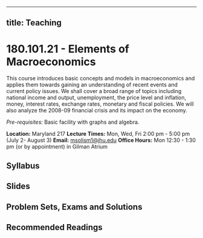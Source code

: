 
---
title: Teaching
---

# 180.101.21 - Elements of Macroeconomics

This course introduces basic concepts and models in macroeconomics and applies them towards gaining an understanding of 
recent events and current policy issues. We shall cover a broad range of topics including national income and output, 
unemployment, the price level and inflation, money, interest rates, exchange rates, monetary and fiscal policies. 
We will also analyze the 2008-09 financial crisis and its impact on the economy. 

*Pre-requisites:* Basic facility with graphs and algebra. 


**Location:** Maryland 217
**Lecture Times:** Mon, Wed, Fri    2:00 pm - 5:00 pm     (July 2- August 3)
**Email:** <msolism1@jhu.edu>
**Office Hours:** Mon 12:30 - 1:30 pm (or by appointment) in Gilman Atrium


## Syllabus

## Slides

## Problem Sets, Exams and Solutions

## Recommended Readings
